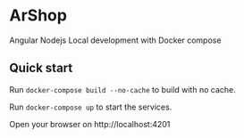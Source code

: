 # ArShop

Angular Nodejs Local development with Docker compose

## Quick start

Run ```docker-compose build --no-cache``` to build with no cache.

Run ```docker-compose up``` to start the services.

Open your browser on http://localhost:4201